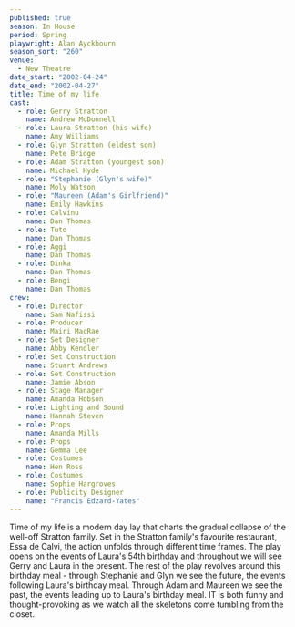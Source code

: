```yaml
---
published: true
season: In House
period: Spring
playwright: Alan Ayckbourn
season_sort: "260"
venue: 
  - New Theatre
date_start: "2002-04-24"
date_end: "2002-04-27"
title: Time of my life
cast: 
  - role: Gerry Stratton
    name: Andrew McDonnell
  - role: Laura Stratton (his wife)
    name: Amy Williams
  - role: Glyn Stratton (eldest son)
    name: Pete Bridge
  - role: Adam Stratton (youngest son)
    name: Michael Hyde
  - role: "Stephanie (Glyn's wife)"
    name: Moly Watson
  - role: "Maureen (Adam's Girlfriend)"
    name: Emily Hawkins
  - role: Calvinu
    name: Dan Thomas
  - role: Tuto
    name: Dan Thomas
  - role: Aggi
    name: Dan Thomas
  - role: Dinka
    name: Dan Thomas
  - role: Bengi
    name: Dan Thomas
crew: 
  - role: Director
    name: Sam Nafissi
  - role: Producer
    name: Mairi MacRae
  - role: Set Designer
    name: Abby Kendler
  - role: Set Construction
    name: Stuart Andrews
  - role: Set Construction
    name: Jamie Abson
  - role: Stage Manager
    name: Amanda Hobson
  - role: Lighting and Sound
    name: Hannah Steven
  - role: Props
    name: Amanda Mills
  - role: Props
    name: Gemma Lee
  - role: Costumes
    name: Hen Ross
  - role: Costumes
    name: Sophie Hargroves
  - role: Publicity Designer
    name: "Francis Edzard-Yates"
---
```


Time of my life is a modern day lay that charts the gradual collapse of the well-off Stratton family. Set in the Stratton family's favourite restaurant, Essa de Calvi, the action unfolds through different time frames. The play opens on the events of Laura's 54th birthday and throughout we will see Gerry and Laura in the present. The rest of the play revolves around this birthday meal - through Stephanie and Glyn we see the future, the events following Laura's birthday meal. Through Adam and Maureen we see the past, the events leading up to Laura's birthday meal. IT is both funny and thought-provoking as we watch all the skeletons come tumbling from the closet. 

